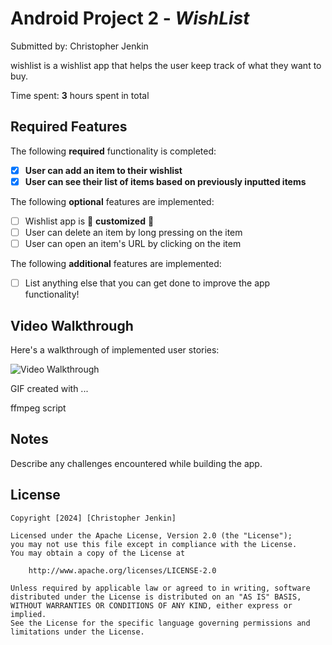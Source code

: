 # Android Project 2 - *WishList*

Submitted by: Christopher Jenkin

wishlist is a wishlist app that helps the user keep track of what they want to buy.

Time spent: **3** hours spent in total

## Required Features

The following **required** functionality is completed:

- [X] **User can add an item to their wishlist**
- [X] **User can see their list of items based on previously inputted items**

The following **optional** features are implemented:

- [ ] Wishlist app is 🎨 **customized** 🎨
- [ ] User can delete an item by long pressing on the item
- [ ] User can open an item's URL by clicking on the item

The following **additional** features are implemented:

* [ ] List anything else that you can get done to improve the app functionality!

## Video Walkthrough

Here's a walkthrough of implemented user stories:

<img src='https://github.com/Cjenkin31/AndroidAppDevelopmentLabs/blob/main/wishlist/proj2.gif' title='Video Walkthrough' width='' alt='Video Walkthrough' />

<!-- Replace this with whatever GIF tool you used! -->
GIF created with ...  

ffmpeg script

## Notes

Describe any challenges encountered while building the app.

## License

    Copyright [2024] [Christopher Jenkin]

    Licensed under the Apache License, Version 2.0 (the "License");
    you may not use this file except in compliance with the License.
    You may obtain a copy of the License at

        http://www.apache.org/licenses/LICENSE-2.0

    Unless required by applicable law or agreed to in writing, software
    distributed under the License is distributed on an "AS IS" BASIS,
    WITHOUT WARRANTIES OR CONDITIONS OF ANY KIND, either express or implied.
    See the License for the specific language governing permissions and
    limitations under the License.
